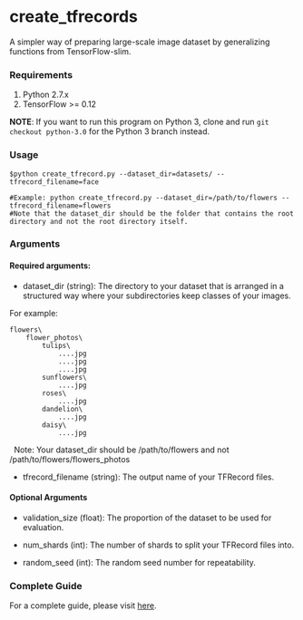 # create_tfrecords
A simpler way of preparing large-scale image dataset by generalizing functions from TensorFlow-slim.

### Requirements
1. Python 2.7.x
2. TensorFlow >= 0.12

**NOTE**: If you want to run this program on Python 3, clone and run `git checkout python-3.0` for the Python 3 branch instead.

### Usage

    $python create_tfrecord.py --dataset_dir=datasets/ --tfrecord_filename=face
    
    #Example: python create_tfrecord.py --dataset_dir=/path/to/flowers --tfrecord_filename=flowers
    #Note that the dataset_dir should be the folder that contains the root directory and not the root directory itself.

### Arguments

#### Required arguments:

- dataset_dir (string): The directory to your dataset that is arranged in a structured way where your subdirectories keep classes of your images. 

For example:

    flowers\
        flower_photos\
            tulips\
                ....jpg
                ....jpg
                ....jpg
            sunflowers\
                ....jpg
            roses\
                ....jpg
            dandelion\
                ....jpg
            daisy\
                ....jpg
   
  Note: Your dataset_dir should be /path/to/flowers and not /path/to/flowers/flowers_photos

- tfrecord_filename (string): The output name of your TFRecord files.

#### Optional Arguments
- validation_size (float): The proportion of the dataset to be used for evaluation.

- num_shards (int): The number of shards to split your TFRecord files into.

- random_seed (int): The random seed number for repeatability.

### Complete Guide
For a complete guide, please visit [here](https://kwotsin.github.io/tech/2017/01/29/tfrecords.html).
